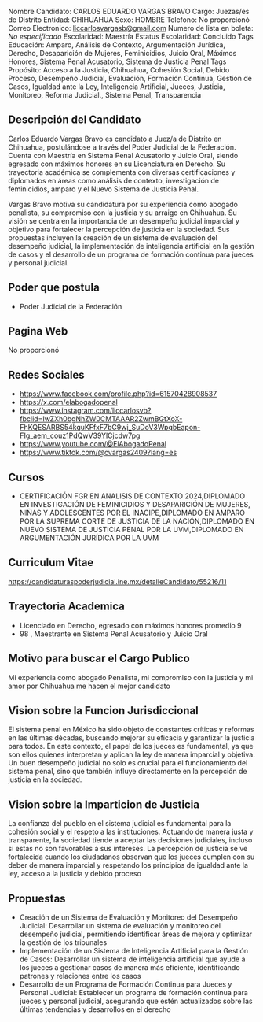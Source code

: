Nombre Candidato: CARLOS EDUARDO VARGAS BRAVO
Cargo: Juezas/es de Distrito
Entidad: CHIHUAHUA
Sexo: HOMBRE
Telefono: No proporcionó
Correo Electronico: liccarlosvargasb@gmail.com
Numero de lista en boleta: *No especificado*
Escolaridad: Maestría
Estatus Escolaridad: Concluido
Tags Educación: Amparo, Análisis de Contexto, Argumentación Jurídica, Derecho, Desaparición de Mujeres, Feminicidios, Juicio Oral, Máximos Honores, Sistema Penal Acusatorio, Sistema de Justicia Penal
Tags Propósito: Acceso a la Justicia, Chihuahua, Cohesión Social, Debido Proceso, Desempeño Judicial, Evaluación, Formación Continua, Gestión de Casos, Igualdad ante la Ley, Inteligencia Artificial, Jueces, Justicia, Monitoreo, Reforma Judicial., Sistema Penal, Transparencia


## Descripción del Candidato 

Carlos Eduardo Vargas Bravo es candidato a Juez/a de Distrito en Chihuahua, postulándose a través del Poder Judicial de la Federación. Cuenta con Maestría en Sistema Penal Acusatorio y Juicio Oral, siendo egresado con máximos honores en su Licenciatura en Derecho. Su trayectoria académica se complementa con diversas certificaciones y diplomados en áreas como análisis de contexto, investigación de feminicidios, amparo y el Nuevo Sistema de Justicia Penal.

Vargas Bravo motiva su candidatura por su experiencia como abogado penalista, su compromiso con la justicia y su arraigo en Chihuahua. Su visión se centra en la importancia de un desempeño judicial imparcial y objetivo para fortalecer la percepción de justicia en la sociedad. Sus propuestas incluyen la creación de un sistema de evaluación del desempeño judicial, la implementación de inteligencia artificial en la gestión de casos y el desarrollo de un programa de formación continua para jueces y personal judicial.


## Poder que postula

- Poder Judicial de la Federación


## Pagina Web

No proporcionó


## Redes Sociales

- https://www.facebook.com/profile.php?id=61570428908537
- https://x.com/elabogadopenal
- https://www.instagram.com/liccarlosvb?fbclid=IwZXh0bgNhZW0CMTAAAR2ZwmBGtXoX-FhKQESARBS54kquKFfxF7bC9wj_SuDoV3WpqbEapon-FIg_aem_couz1PdQwV39YlCjcdw7pg
- https://www.youtube.com/@ElAbogadoPenal
- https://www.tiktok.com/@cvargas2409?lang=es


## Cursos

- CERTIFICACIÓN FGR EN ANALISIS DE CONTEXTO 2024,DIPLOMADO EN INVESTIGACIÓN DE FEMINICIDIOS Y DESAPARICIÓN DE MUJERES, NIÑAS Y ADOLESCENTES POR EL INACIPE,DIPLOMADO EN AMPARO POR LA SUPREMA CORTE DE JUSTICIA DE LA NACIÓN,DIPLOMADO EN NUEVO SISTEMA DE JUSTICIA PENAL POR LA UVM,DIPLOMADO EN ARGUMENTACIÓN JURÍDICA POR LA UVM


## Curriculum Vitae

https://candidaturaspoderjudicial.ine.mx/detalleCandidato/55216/11


## Trayectoria Academica

- Licenciado en Derecho, egresado con máximos honores promedio 9
- 98 , Maestrante en Sistema Penal Acusatorio y Juicio Oral


## Motivo para buscar el Cargo Publico

Mi experiencia como abogado Penalista, mi compromiso con la justicia y mi amor por Chihuahua me hacen el mejor candidato


## Vision sobre la Funcion Jurisdiccional

El sistema penal en México ha sido objeto de constantes críticas y reformas en las últimas décadas, buscando mejorar su eficacia y garantizar la justicia para todos. En este contexto, el papel de los jueces es fundamental, ya que son ellos quienes interpretan y aplican la ley de manera imparcial y objetiva. Un buen desempeño judicial no solo es crucial para el funcionamiento del sistema penal, sino que también influye directamente en la percepción de justicia en la sociedad.


## Vision sobre la Imparticion de Justicia

La confianza del pueblo en el sistema judicial es fundamental para la cohesión social y el respeto a las instituciones. Actuando de manera justa y transparente, la sociedad tiende a aceptar las decisiones judiciales, incluso si estas no son favorables a sus intereses. La percepción de justicia se ve fortalecida cuando los ciudadanos observan que los jueces cumplen con su deber de manera imparcial y respetando los principios de igualdad ante la ley, acceso a la justicia y debido proceso


## Propuestas

- Creación de un Sistema de Evaluación y Monitoreo del Desempeño Judicial: Desarrollar un sistema de evaluación y monitoreo del desempeño judicial, permitiendo identificar áreas de mejora y optimizar la gestión de los tribunales
- Implementación de un Sistema de Inteligencia Artificial para la Gestión de Casos: Desarrollar un sistema de inteligencia artificial que ayude a los jueces a gestionar casos de manera más eficiente, identificando patrones y relaciones entre los casos
- Desarrollo de un Programa de Formación Continua para Jueces y Personal Judicial: Establecer un programa de formación continua para jueces y personal judicial, asegurando que estén actualizados sobre las últimas tendencias y desarrollos en el derecho

